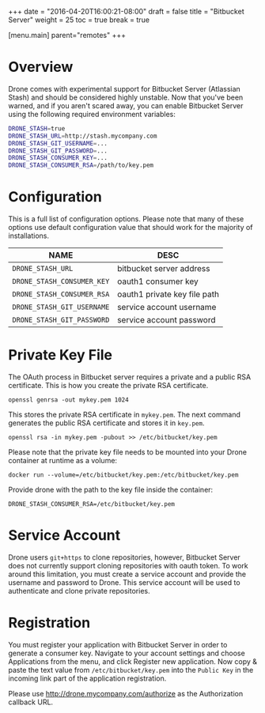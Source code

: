 +++
date = "2016-04-20T16:00:21-08:00"
draft = false
title = "Bitbucket Server"
weight = 25
toc = true
break = true

[menu.main]
	parent="remotes"
+++

# Overview

Drone comes with experimental support for Bitbucket Server (Atlassian Stash) and should be considered highly unstable. Now that you've been warned, and if you aren't scared away, you can enable Bitbucket Server using the following required environment variables:

```bash
DRONE_STASH=true
DRONE_STASH_URL=http://stash.mycompany.com
DRONE_STASH_GIT_USERNAME=...
DRONE_STASH_GIT_PASSWORD=...
DRONE_STASH_CONSUMER_KEY=...
DRONE_STASH_CONSUMER_RSA=/path/to/key.pem
```

# Configuration

This is a full list of configuration options. Please note that many of these options use default configuration value that should work for the majority of installations.

NAME                        | DESC
----------------------------|--------------------------------------------------------
`DRONE_STASH_URL`           | bitbucket server address
`DRONE_STASH_CONSUMER_KEY`  | oauth1 consumer key
`DRONE_STASH_CONSUMER_RSA`  | oauth1 private key file path
`DRONE_STASH_GIT_USERNAME`  | service account username
`DRONE_STASH_GIT_PASSWORD`  | service account password

# Private Key File

The OAuth process in Bitbucket server requires a private and a public RSA certificate. This is how you create the private RSA certificate.

```
openssl genrsa -out mykey.pem 1024
```

This stores the private RSA certificate in `mykey.pem`. The next command generates the public RSA certificate and stores it in `key.pem`.

```
openssl rsa -in mykey.pem -pubout >> /etc/bitbucket/key.pem
```

Please note that the private key file needs to be mounted into your Drone container at runtime as a volume:

```
docker run --volume=/etc/bitbucket/key.pem:/etc/bitbucket/key.pem
```

Provide drone with the path to the key file inside the container:

```
DRONE_STASH_CONSUMER_RSA=/etc/bitbucket/key.pem
```

# Service Account

Drone users `git+https` to clone repositories, however, Bitbucket Server does not currently support cloning repositories with oauth token. To work around this limitation, you must create a service account and provide the username and password to Drone. This service account will be used to authenticate and clone private repositories.

# Registration

You must register your application with Bitbucket Server in order to generate a consumer key. Navigate to your account settings and choose Applications from the menu, and click Register new application. Now copy & paste the text value from `/etc/bitbucket/key.pem` into the `Public Key` in the incoming link part of the application registration.

Please use http://drone.mycompany.com/authorize as the Authorization callback URL.
